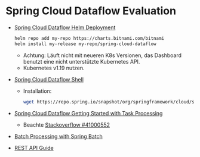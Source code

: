 # Spring Cloud Dataflow Evaluation

* [Spring Cloud Dataflow Helm Deployment](https://dataflow.spring.io/docs/installation/kubernetes/helm/)

    ```bash
    helm repo add my-repo https://charts.bitnami.com/bitnami
    helm install my-release my-repo/spring-cloud-dataflow
    ```

    * Achtung: Läuft nicht mit neueren K8s Versionen, das Dashboard benutzt eine nicht unterstützte Kubernetes API.
    * Kubernetes v1.19 nutzen.

* [Spring Cloud Dataflow Shell](https://www.springcloud.io/post/2022-04/spring-cloud-dataflow-shell/#gsc.tab=0)
    * Installation:

      ```bash
      wget https://repo.spring.io/snapshot/org/springframework/cloud/spring-cloud-dataflow-shell/2.10.2-SNAPSHOT/spring-cloud-dataflow-shell-2.10.2-SNAPSHOT.jar
      ```

* [Spring Cloud Dataflow Getting Started with Task Processing](https://dataflow.spring.io/docs/batch-developer-guides/getting-started/task/)
    * Beachte [Stackoverflow #41000552](https://stackoverflow.com/questions/41000552/spring-cloud-data-flow-task-cant-start-on-kubernetes-cluster)

* [Batch Processing with Spring Batch](https://dataflow.spring.io/docs/batch-developer-guides/batch/spring-batch/)

* [REST API Guide](https://docs.spring.io/spring-cloud-dataflow/docs/current/reference/htmlsingle/#api-guide)